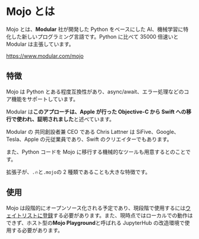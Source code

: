 # Mojo とは

Mojo とは、**Modular** 社が開発した Python をベースにした AI、機械学習に特化した新しいプログラミング言語です。Python に比べて 35000 倍速いと Modular は主張しています。

https://www.modular.com/mojo

## 特徴

Mojo は Python とある程度互換性があり、async/await、エラー処理などのコア機能をサポートしています。

Modular は**このアプローチは、Apple が行った Objective-C から Swift への移行で使われ、証明されました**と述べています。

Modular の 共同創設者兼 CEO である Chris Lattner は SiFive、Google、Tesla、Apple の元従業員であり、Swift のクリエイターでもあります。

また、Python コードを Mojo に移行する機械的なツールも用意するとのことです。

拡張子が、`.🔥`と`.mojo`の 2 種類であることも大きな特徴です。

## 使用

Mojo は段階的にオープンソース化される予定であり、現段階で使用するには[ウェイトリストに登録](https://www.modular.com/get-started)する必要があります。また、現時点ではローカルでの動作はできず、ホスト型の**Mojo Playground**と呼ばれる JupyterHub の改造環境で使用する必要があります。
